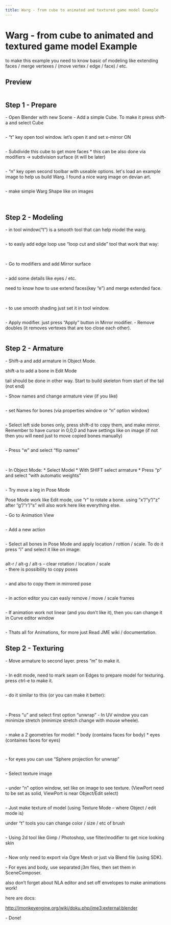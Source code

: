 ```yaml
---
title: Warg - from cube to animated and textured game model Example
---
```

<h1 class="sectionedit1" id="warg_-_from_cube_to_animated_and_textured_game_model_example">Warg - from cube to animated and textured game model Example</h1>
<div class="level1">

<p>
</p><p></p><div class="noteimportant">to make this example you need to know basic of modeling like extending faces / merge vertexes / (move vertex / edge / face) / etc. 
</div>


</div>
<!-- EDIT1 SECTION "Warg - from cube to animated and textured game model Example" [2-233] -->
<h2 class="sectionedit2" id="preview">Preview</h2>
<div class="level2">

<p>
<a href="/resources/jme3-external-preview.jpg" class="media" title="jme3:external:preview.jpg"><img src="/resources/jme3-external-preview.jpg" class="media" alt="" /></a>
</p>

</div>
<!-- EDIT2 SECTION "Preview" [234-287] -->
<h2 class="sectionedit3" id="step_1_-_prepare">Step 1 - Prepare</h2>
<div class="level2">

<p>
- Open Blender with new Scene
- Add a simple Cube. To make it press shift-a and select Cube
</p>

<p>
<a href="/resources/jme3-external-2.jpg" class="media" title="jme3:external:2.jpg"><img src="/resources/jme3-external-2.jpg" class="media" alt="" /></a>
</p>

<p>
- “t” key open tool window. let’s open it and set x-mirror ON
</p>

<p>
<a href="/resources/jme3-external-4.jpg" class="media" title="jme3:external:4.jpg"><img src="/resources/jme3-external-4.jpg" class="media" alt="" /></a>
</p>

<p>
- Subdivide this cube to get more faces
* this can be also done via modifiers → subdivision surface (it will be later)
</p>

<p>
<a href="/resources/jme3-external-5.jpg" class="media" title="jme3:external:5.jpg"><img src="/resources/jme3-external-5.jpg" class="media" alt="" /></a>
</p>

<p>
- “n” key open second toolbar with useable options. let's load an example image to help us build Warg.
I found a nice warg image on devian art.
</p>

<p>
<a href="/resources/jme3-external-example.jpg" class="media" title="jme3:external:example.jpg"><img src="/resources/jme3-external-example.jpg" class="media" alt="" /></a>
</p>

<p>
- make simple Warg Shape like on images
</p>

<p>
<a href="/resources/jme3-external-6.jpg" class="media" title="jme3:external:6.jpg"><img src="/resources/jme3-external-6.jpg" class="media" alt="" /></a>
<a href="/resources/jme3-external-7.jpg" class="media" title="jme3:external:7.jpg"><img src="/resources/jme3-external-7.jpg" class="media" alt="" /></a>
<a href="/resources/jme3-external-9.jpg" class="media" title="jme3:external:9.jpg"><img src="/resources/jme3-external-9.jpg" class="media" alt="" /></a>
</p>

</div>
<!-- EDIT3 SECTION "Step 1 - Prepare" [288-982] -->
<h2 class="sectionedit4" id="step_2_-_modeling">Step 2 - Modeling</h2>
<div class="level2">

<p>
- in tool window(“t”) is a smooth tool that can help model the warg.
</p>

<p>
<a href="/resources/jme3-external-10.jpg" class="media" title="jme3:external:10.jpg"><img src="/resources/jme3-external-10.jpg" class="media" alt="" /></a>
</p>

<p>
- to easly add edge loop use “loop cut and slide” tool that work that way:
</p>

<p>
<a href="/resources/jme3-external-12.jpg" class="media" title="jme3:external:12.jpg"><img src="/resources/jme3-external-12.jpg" class="media" alt="" /></a>
<a href="/resources/jme3-external-13.jpg" class="media" title="jme3:external:13.jpg"><img src="/resources/jme3-external-13.jpg" class="media" alt="" /></a>
</p>

<p>
- Go to modifiers and add Mirror surface
</p>

<p>
<a href="/resources/jme3-external-14.jpg" class="media" title="jme3:external:14.jpg"><img src="/resources/jme3-external-14.jpg" class="media" alt="" /></a>
</p>

<p>
- add some details like eyes / etc.
</p>

<p>
</p><p></p><div class="noteimportant">need to know how to use extend faces(key “e”) and merge extended face.
</div>


<p>
<a href="/resources/jme3-external-15.jpg" class="media" title="jme3:external:15.jpg"><img src="/resources/jme3-external-15.jpg" class="media" alt="" /></a>
<a href="/resources/jme3-external-16.jpg" class="media" title="jme3:external:16.jpg"><img src="/resources/jme3-external-16.jpg" class="media" alt="" /></a>
</p>

<p>
- to use smooth shading just set it in tool window.
</p>

<p>
<a href="/resources/jme3-external-17.jpg" class="media" title="jme3:external:17.jpg"><img src="/resources/jme3-external-17.jpg" class="media" alt="" /></a>
</p>

<p>
- Apply modifier. just press “Apply” button in Mirror modifier.
- Remove doubles (it removes vertexes that are too close each other).
</p>

<p>
<a href="/resources/jme3-external-18.jpg" class="media" title="jme3:external:18.jpg"><img src="/resources/jme3-external-18.jpg" class="media" alt="" /></a>
</p>

</div>
<!-- EDIT4 SECTION "Step 2 - Modeling" [983-1754] -->
<h2 class="sectionedit5" id="step_2_-_armature">Step 2 - Armature</h2>
<div class="level2">

<p>
- Shift-a and add armature in Object Mode.
</p>

<p>
</p><p></p><div class="noteclassic">shift-a to add a bone in Edit Mode
</div>
<a href="/resources/jme3-external-19.jpg" class="media" title="jme3:external:19.jpg"><img src="/resources/jme3-external-19.jpg" class="media" alt="" /></a>
<p></p><div class="noteclassic">tail should be done in other way. Start to build skeleton from start of the tail (not end)
</div>
<a href="/resources/jme3-external-21.jpg" class="media" title="jme3:external:21.jpg"><img src="/resources/jme3-external-21.jpg" class="media" alt="" /></a>


<p>
- Show names and change armature view (if you like)
</p>

<p>
<a href="/resources/jme3-external-22.jpg" class="media" title="jme3:external:22.jpg"><img src="/resources/jme3-external-22.jpg" class="media" alt="" /></a>
</p>

<p>
- set Names for bones (via properties window or “n” option window)
</p>

<p>
<a href="/resources/jme3-external-23.jpg" class="media" title="jme3:external:23.jpg"><img src="/resources/jme3-external-23.jpg" class="media" alt="" /></a>
</p>

<p>
- Select left side bones only, press shift-d to copy them, and make mirror.
Remember to have cursor in 0,0,0 and have settings like on image (if not then you will need just to move copied bones manually)
</p>

<p>
<a href="/resources/jme3-external-25.jpg" class="media" title="jme3:external:25.jpg"><img src="/resources/jme3-external-25.jpg" class="media" alt="" /></a>
</p>

<p>
- Press “w” and select “flip names”
</p>

<p>
<a href="/resources/jme3-external-26.jpg" class="media" title="jme3:external:26.jpg"><img src="/resources/jme3-external-26.jpg" class="media" alt="" /></a>
<a href="/resources/jme3-external-27.jpg" class="media" title="jme3:external:27.jpg"><img src="/resources/jme3-external-27.jpg" class="media" alt="" /></a>
</p>

<p>
- In Object Mode:
* Select Model
* With SHIFT select armature
* Press “p” and select “with automatic weights”
</p>

<p>
<a href="/resources/jme3-external-28.jpg" class="media" title="jme3:external:28.jpg"><img src="/resources/jme3-external-28.jpg" class="media" alt="" /></a>
</p>

<p>
- Try move a leg in Pose Mode
</p><p></p><div class="noteclassic">Pose Mode work like Edit mode, use “r” to rotate a bone. using “x”/“y”/“z” after “g”/“r”/“s” will also work here like everything else.
</div>
<a href="/resources/jme3-external-29.jpg" class="media" title="jme3:external:29.jpg"><img src="/resources/jme3-external-29.jpg" class="media" alt="" /></a>


<p>
- Go to Animation View
</p>

<p>
<a href="/resources/jme3-external-30.jpg" class="media" title="jme3:external:30.jpg"><img src="/resources/jme3-external-30.jpg" class="media" alt="" /></a>
</p>

<p>
- Add a new action
</p>

<p>
<a href="/resources/jme3-external-31.jpg" class="media" title="jme3:external:31.jpg"><img src="/resources/jme3-external-31.jpg" class="media" alt="" /></a>
</p>

<p>
- Select all bones in Pose Mode and apply location / rottion / scale.
To do it press “i” and select it like on image:
</p>

<p>
<a href="/resources/jme3-external-32.jpg" class="media" title="jme3:external:32.jpg"><img src="/resources/jme3-external-32.jpg" class="media" alt="" /></a>
</p>

<p>
</p><p></p><div class="notetip">alt-r / alt-g / alt-s – clear rotation / location / scale
</div>
- there is possibility to copy poses


<p>
<a href="/resources/jme3-external-33.jpg" class="media" title="jme3:external:33.jpg"><img src="/resources/jme3-external-33.jpg" class="media" alt="" /></a>
</p>

<p>
- and also to copy them in mirrored pose
</p>

<p>
<a href="/resources/jme3-external-35.jpg" class="media" title="jme3:external:35.jpg"><img src="/resources/jme3-external-35.jpg" class="media" alt="" /></a>
</p>

<p>
- in action editor you can easly remove / move / scale frames
</p>

<p>
<a href="/resources/jme3-external-34.jpg" class="media" title="jme3:external:34.jpg"><img src="/resources/jme3-external-34.jpg" class="media" alt="" /></a>
</p>

<p>
- If animation work not linear (and you don't like it), then you can change it in Curve editor window
</p>

<p>
<a href="/resources/jme3-external-36.jpg" class="media" title="jme3:external:36.jpg"><img src="/resources/jme3-external-36.jpg" class="media" alt="" /></a>
</p>

<p>
- Thats all for Animations, for more just Read JME wiki / documentation.
</p>

</div>
<!-- EDIT5 SECTION "Step 2 - Armature" [1755-3661] -->
<h2 class="sectionedit6" id="step_2_-_texturing">Step 2 - Texturing</h2>
<div class="level2">

<p>
- Move armature to second layer.
press “m” to make it.
</p>

<p>
<a href="/resources/jme3-external-37.jpg" class="media" title="jme3:external:37.jpg"><img src="/resources/jme3-external-37.jpg" class="media" alt="" /></a>
</p>

<p>
- In edit mode, need to mark seam on Edges to prepare model for texturing.
press ctrl-e to make it.
</p>

<p>
<a href="/resources/jme3-external-38.jpg" class="media" title="jme3:external:38.jpg"><img src="/resources/jme3-external-38.jpg" class="media" alt="" /></a>
</p>

<p>
- do it similar to this (or you can make it better):
</p>

<p>
<a href="/resources/jme3-external-40.jpg" class="media" title="jme3:external:40.jpg"><img src="/resources/jme3-external-40.jpg" class="media" alt="" /></a>
<a href="/resources/jme3-external-41.jpg" class="media" title="jme3:external:41.jpg"><img src="/resources/jme3-external-41.jpg" class="media" alt="" /></a>
<a href="/resources/jme3-external-43.jpg" class="media" title="jme3:external:43.jpg"><img src="/resources/jme3-external-43.jpg" class="media" alt="" /></a>
</p>

<p>
- Press “u” and select first option “unwrap”
- In UV window you can minimize stretch
(minimize stretch change with mouse wheele).
</p>

<p>
<a href="/resources/jme3-external-44.jpg" class="media" title="jme3:external:44.jpg"><img src="/resources/jme3-external-44.jpg" class="media" alt="" /></a>
</p>

<p>
- make a 2 geometries for model:
* body (contains faces for body)
* eyes (containes faces for eyes)
</p>

<p>
<a href="/resources/jme3-external-45.jpg" class="media" title="jme3:external:45.jpg"><img src="/resources/jme3-external-45.jpg" class="media" alt="" /></a>
</p>

<p>
<a href="/resources/jme3-external-48.jpg" class="media" title="jme3:external:48.jpg"><img src="/resources/jme3-external-48.jpg" class="media" alt="" /></a>
</p>

<p>
- for eyes you can use “Sphere projection for unwrap”
</p>

<p>
<a href="/resources/jme3-external-49.jpg" class="media" title="jme3:external:49.jpg"><img src="/resources/jme3-external-49.jpg" class="media" alt="" /></a>
</p>

<p>
- Select texture image
</p>

<p>
<a href="/resources/jme3-external-50.jpg" class="media" title="jme3:external:50.jpg"><img src="/resources/jme3-external-50.jpg" class="media" alt="" /></a>
</p>

<p>
- under “n” option window, set like on image to see texture.
(ViewPort need to be set as solid, ViewPort is near Object/Edit select)
</p>

<p>
<a href="/resources/jme3-external-52.jpg" class="media" title="jme3:external:52.jpg"><img src="/resources/jme3-external-52.jpg" class="media" alt="" /></a>
</p>

<p>
- Just make texture of model (using Texture Mode – where Object / edit mode is)
</p>

<p>
</p><p></p><div class="noteclassic">under “t” tools you can change color / size / etc of brush
</div>


<p>
<a href="/resources/jme3-external-55.jpg" class="media" title="jme3:external:55.jpg"><img src="/resources/jme3-external-55.jpg" class="media" alt="" /></a>
</p>

<p>
- Using 2d tool like Gimp / Photoshop, use filter/modifier to get nice looking skin
</p>

<p>
<a href="/resources/jme3-external-56.jpg" class="media" title="jme3:external:56.jpg"><img src="/resources/jme3-external-56.jpg" class="media" alt="" /></a>
</p>

<p>
- Now only need to export via Ogre Mesh or just via Blend file (using SDK).
</p>

<p>
- For eyes and body, use separated j3m files, then set them in SceneComposer.
</p>

<p>
</p><p></p><div class="noteimportant">also don’t forget about NLA editor and set off envelopes to make animations work!
</div>


<p>
here are docs:
</p>

<p>
<a href="http://jmonkeyengine.org/wiki/doku.php/jme3:external:blender" class="urlextern" title="http://jmonkeyengine.org/wiki/doku.php/jme3:external:blender" rel="nofollow">http://jmonkeyengine.org/wiki/doku.php/jme3:external:blender</a>
</p>

<p>
- Done!
</p>

</div>
<!-- EDIT6 SECTION "Step 2 - Texturing" [3662-] -->
